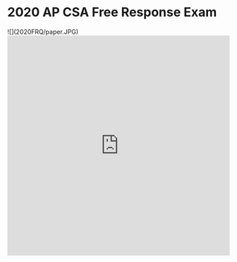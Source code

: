 <h1>2020 AP CSA Free Response Exam</h1>
![](2020FRQ/paper.JPG)

<iframe 
frameborder="0" 
width="100%" 
height="500px" 
src="https://replit.com/@ChristopherRub3/FRQ-2020?embed=true">
</iframe>